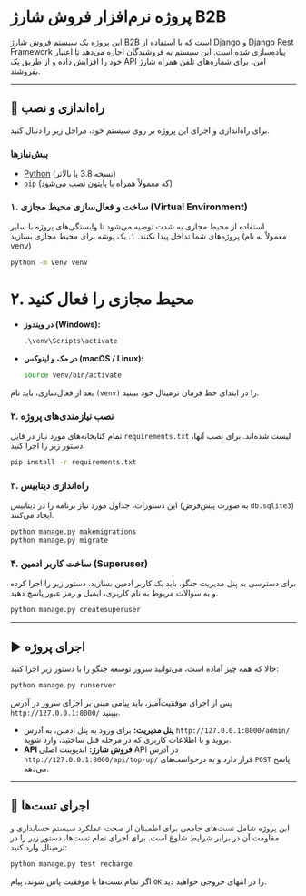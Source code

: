 # پروژه نرم‌افزار فروش شارژ B2B

این پروژه یک سیستم فروش شارژ B2B است که با استفاده از Django و Django Rest Framework پیاده‌سازی شده است. این سیستم به فروشندگان اجازه می‌دهد تا اعتبار خود را افزایش داده و از طریق یک API امن، برای شماره‌های تلفن همراه شارژ بفروشند.

-----

## 🚀 راه‌اندازی و نصب

برای راه‌اندازی و اجرای این پروژه بر روی سیستم خود، مراحل زیر را دنبال کنید.

### پیش‌نیازها

  - [Python](https://www.python.org/downloads/) (نسخه 3.8 یا بالاتر)
  - `pip` (که معمولاً همراه با پایتون نصب می‌شود)

### ۱. ساخت و فعال‌سازی محیط مجازی (Virtual Environment)

استفاده از محیط مجازی به شدت توصیه می‌شود تا وابستگی‌های پروژه با سایر پروژه‌های شما تداخل پیدا نکنند.
 ۱. یک پوشه برای محیط مجازی بسازید (معمولاً به نام venv)
 
```bash
python -m venv venv
```
# ۲. محیط مجازی را فعال کنید

  - **در ویندوز (Windows):**

    ```powershell
    .\venv\Scripts\activate
    ```

  - **در مک و لینوکس (macOS / Linux):**

    ```bash
    source venv/bin/activate
    ```

بعد از فعال‌سازی، باید نام `(venv)` را در ابتدای خط فرمان ترمینال خود ببینید.

### ۲. نصب نیازمندی‌های پروژه

تمام کتابخانه‌های مورد نیاز در فایل `requirements.txt` لیست شده‌اند. برای نصب آنها، دستور زیر را اجرا کنید:

```bash
pip install -r requirements.txt
```

### ۳. راه‌اندازی دیتابیس

این دستورات، جداول مورد نیاز برنامه را در دیتابیس (به صورت پیش‌فرض `db.sqlite3`) ایجاد می‌کنند.

```bash
python manage.py makemigrations
python manage.py migrate
```

### ۴. ساخت کاربر ادمین (Superuser)

برای دسترسی به پنل مدیریت جنگو، باید یک کاربر ادمین بسازید. دستور زیر را اجرا کرده و به سوالات مربوط به نام کاربری، ایمیل و رمز عبور پاسخ دهید.

```bash
python manage.py createsuperuser
```

-----

## ▶️ اجرای پروژه

حالا که همه چیز آماده است، می‌توانید سرور توسعه جنگو را با دستور زیر اجرا کنید:

```bash
python manage.py runserver
```

پس از اجرای موفقیت‌آمیز، باید پیامی مبنی بر اجرای سرور در آدرس `http://127.0.0.1:8000/` ببینید.

  - **پنل مدیریت:** برای ورود به پنل ادمین، به آدرس `http://127.0.0.1:8000/admin/` بروید و با اطلاعات کاربری که در مرحله قبل ساختید، وارد شوید.
  - **API فروش شارژ:** اندپوینت اصلی API در آدرس `http://127.0.0.1:8000/api/top-up/` قرار دارد و به درخواست‌های `POST` پاسخ می‌دهد.

-----

## 🧪 اجرای تست‌ها

این پروژه شامل تست‌های جامعی برای اطمینان از صحت عملکرد سیستم حسابداری و مقاومت آن در برابر شرایط شلوغ است. برای اجرای تمام تست‌ها، دستور زیر را در ترمینال وارد کنید:

```bash
python manage.py test recharge
```

اگر تمام تست‌ها با موفقیت پاس شوند، پیام `OK` را در انتهای خروجی خواهید دید.
